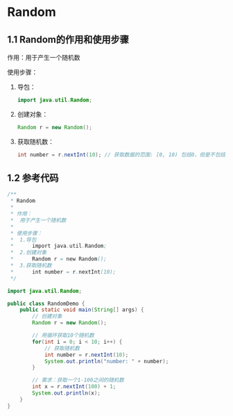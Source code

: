 # Random

## 1.1 Random的作用和使用步骤

作用：用于产生一个随机数

使用步骤：

1. 导包：

   ```java
   import java.util.Random;
   ```

2. 创建对象：

   ```java
   Random r = new Random();
   ```

3. 获取随机数：

   ```java
   int number = r.nextInt(10); // 获取数据的范围: [0, 10) 包括0，但是不包括10
   ```

## 1.2 参考代码

```java
/**
 * Random
 *
 * 作用：
 *  用于产生一个随机数
 *
 * 使用步骤：
 *  1.导包
 *      import java.util.Random;
 *  2.创建对象
 *      Random r = new Random();
 *  3.获取随机数
 *      int number = r.nextInt(10);
 */

import java.util.Random;

public class RandomDemo {
    public static void main(String[] args) {
        // 创建对象
        Random r = new Random();

        // 用循环获取10个随机数
        for(int i = 0; i < 10; i++) {
            // 获取随机数
            int number = r.nextInt(10);
            System.out.println("number: " + number);
        }

        // 需求：获取一个1-100之间的随机数
        int x = r.nextInt(100) + 1;
        System.out.println(x);
    }
}
```

